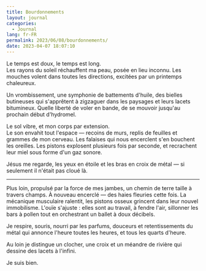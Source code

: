 ```yaml
---
title: Bourdonnements
layout: journal
categories:
  - Journal
lang: fr-FR
permalink: 2023/06/08/bourdonnements/
date: 2023-04-07 18:07:10
---
```


Le temps est doux, le temps est long.\
Les rayons du soleil réchauffent ma peau, posée en lieu inconnu. Les mouches volent dans toutes les directions, excitées par un printemps chaleureux.

Un vrombissement, une symphonie de battements d'huile, des bielles butineuses qui s'apprêtent à zigzaguer dans les paysages et leurs lacets bitumineux. Quelle liberté de voler en bande, de se mouvoir jusqu'au prochain début d'hydromel.

Le sol vibre, et mon corps par extension.\
Le son envahit tout l'espace — recoins de murs, replis de feuilles et grammes de mon cerveau. Les falaises qui nous encerclent s'en bouchent les oreilles. Les pistons explosent plusieurs fois par seconde, et recrachent leur miel sous forme d'un gaz sonore.

Jésus me regarde, les yeux en étoile et les bras en croix de métal — si seulement il n'était pas cloué là.

---

Plus loin, propulsé par la force de mes jambes, un chemin de terre taille à travers champs. À nouveau encerclé — des haies fleuries cette fois. La mécanique musculaire ralentit, les pistons osseux grincent dans leur nouvel immobilisme. L'ouïe s'ajuste : elles sont au travail, à fendre l'air, sillonner les bars à pollen tout en orchestrant un ballet à doux décibels.

Je respire, souris, nourri par les parfums, douceurs et retentissements du métal qui annonce l'heure toutes les heures, et tous les quarts d'heure.

Au loin je distingue un clocher, une croix et un méandre de rivière qui dessine des lacets à l'infini.

Je suis bien.
